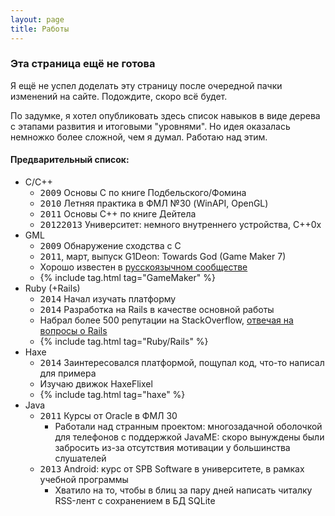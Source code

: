 ```yaml
---
layout: page
title: Работы
---
```


### <i class="fa fa-warning"></i> Эта страница ещё не готова

Я ещё не успел доделать эту страницу после очередной пачки изменений на сайте. Подождите, скоро всё будет.

По задумке, я хотел опубликовать здесь список навыков в виде дерева с этапами развития и итоговыми "уровнями". Но идея оказалась немножко более сложной, чем я думал. Работаю над этим.

#### Предварительный список:


* C/C++
  * <kbd>2009</kbd> Основы С по книге Подбельского/Фомина
  * <kbd>2010</kbd> Летняя практика в ФМЛ №30 (WinAPI, OpenGL)
  * <kbd>2011</kbd> Основы С++ по книге Дейтела
  * <kbd>2012</kbd><kbd>2013</kbd> Университет: немного внутреннего устройства, С++0x
* GML
  * <kbd>2009</kbd> Обнаружение сходства с С
  * <kbd>2011</kbd>, март, выпуск G1Deon: Towards God (Game Maker 7)
  * Хорошо известен в [русскоязычном сообществе](http://vk.com/game_maker)
  * {% include tag.html tag="GameMaker" %}
* Ruby (+Rails)
  * <kbd>2014</kbd> Начал изучать платформу
  * <kbd>2014</kbd> Разработка на Rails в качестве основной работы
  * Набрал более 500 репутации на StackOverflow, [отвечая на вопросы о Rails](http://stackoverflow.com/users/2076787)
  * {% include tag.html tag="Ruby/Rails" %}
* Haxe
  * <kbd>2014</kbd> Заинтересовался платформой, пощупал код, что-то написал для примера
  * Изучаю движок HaxeFlixel
  * {% include tag.html tag="haxe" %}
* Java
  * <kbd>2011</kbd> Курсы от Oracle в ФМЛ 30
    * Работали над странным проектом: многозадачной оболочкой для телефонов с поддержкой JavaME: скоро вынуждены были забросить из-за отсутствия мотивации у большинства слушателей
  * <kbd>2013</kbd> Android: курс от SPB Software в университете, в рамках учебной программы
    * Хватило на то, чтобы в блиц за пару дней написать читалку RSS-лент с сохранением в БД SQLite
